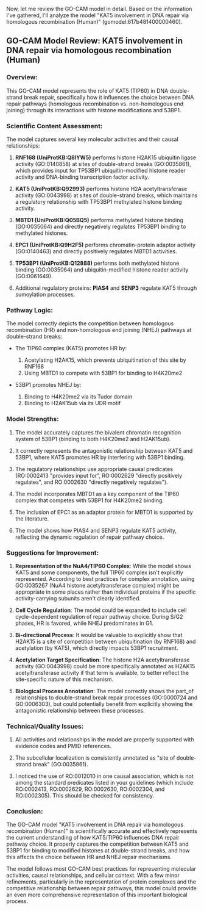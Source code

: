 Now, let me review the GO-CAM model in detail. Based on the information I've gathered, I'll analyze the model "KAT5 involvement in DNA repair via homologous recombination (Human)" (gomodel:617b481400000460).

## GO-CAM Model Review: KAT5 involvement in DNA repair via homologous recombination (Human)

### Overview:
This GO-CAM model represents the role of KAT5 (TIP60) in DNA double-strand break repair, specifically how it influences the choice between DNA repair pathways (homologous recombination vs. non-homologous end joining) through its interactions with histone modifications and 53BP1.

### Scientific Content Assessment:

The model captures several key molecular activities and their causal relationships:

1. **RNF168 (UniProtKB:Q8IYW5)** performs histone H2AK15 ubiquitin ligase activity (GO:0140858) at sites of double-strand breaks (GO:0035861), which provides input for TP53BP1 ubiquitin-modified histone reader activity and DNA-binding transcription factor activity.

2. **KAT5 (UniProtKB:Q92993)** performs histone H2A acetyltransferase activity (GO:0043998) at sites of double-strand breaks, which maintains a regulatory relationship with TP53BP1 methylated histone binding activity.

3. **MBTD1 (UniProtKB:Q05BQ5)** performs methylated histone binding (GO:0035064) and directly negatively regulates TP53BP1 binding to methylated histones.

4. **EPC1 (UniProtKB:Q9H2F5)** performs chromatin-protein adaptor activity (GO:0140463) and directly positively regulates MBTD1 activities.

5. **TP53BP1 (UniProtKB:Q12888)** performs both methylated histone binding (GO:0035064) and ubiquitin-modified histone reader activity (GO:0061649).

6. Additional regulatory proteins: **PIAS4** and **SENP3** regulate KAT5 through sumoylation processes.

### Pathway Logic:

The model correctly depicts the competition between homologous recombination (HR) and non-homologous end joining (NHEJ) pathways at double-strand breaks:

- The TIP60 complex (KAT5) promotes HR by:
  1. Acetylating H2AK15, which prevents ubiquitination of this site by RNF168
  2. Using MBTD1 to compete with 53BP1 for binding to H4K20me2

- 53BP1 promotes NHEJ by:
  1. Binding to H4K20me2 via its Tudor domain
  2. Binding to H2AK15ub via its UDR motif

### Model Strengths:

1. The model accurately captures the bivalent chromatin recognition system of 53BP1 (binding to both H4K20me2 and H2AK15ub).

2. It correctly represents the antagonistic relationship between KAT5 and 53BP1, where KAT5 promotes HR by interfering with 53BP1 binding.

3. The regulatory relationships use appropriate causal predicates (RO:0002413 "provides input for", RO:0002629 "directly positively regulates", and RO:0002630 "directly negatively regulates").

4. The model incorporates MBTD1 as a key component of the TIP60 complex that competes with 53BP1 for H4K20me2 binding.

5. The inclusion of EPC1 as an adaptor protein for MBTD1 is supported by the literature.

6. The model shows how PIAS4 and SENP3 regulate KAT5 activity, reflecting the dynamic regulation of repair pathway choice.

### Suggestions for Improvement:

1. **Representation of the NuA4/TIP60 Complex**: While the model shows KAT5 and some components, the full TIP60 complex isn't explicitly represented. According to best practices for complex annotation, using GO:0035267 (NuA4 histone acetyltransferase complex) might be appropriate in some places rather than individual proteins if the specific activity-carrying subunits aren't clearly identified.

2. **Cell Cycle Regulation**: The model could be expanded to include cell cycle-dependent regulation of repair pathway choice. During S/G2 phases, HR is favored, while NHEJ predominates in G1.

3. **Bi-directional Process**: It would be valuable to explicitly show that H2AK15 is a site of competition between ubiquitination (by RNF168) and acetylation (by KAT5), which directly impacts 53BP1 recruitment.

4. **Acetylation Target Specification**: The histone H2A acetyltransferase activity (GO:0043998) could be more specifically annotated as H2AK15 acetyltransferase activity if that term is available, to better reflect the site-specific nature of this mechanism.

5. **Biological Process Annotation**: The model correctly shows the part_of relationships to double-strand break repair processes (GO:0000724 and GO:0006303), but could potentially benefit from explicitly showing the antagonistic relationship between these processes.

### Technical/Quality Issues:

1. All activities and relationships in the model are properly supported with evidence codes and PMID references.

2. The subcellular localization is consistently annotated as "site of double-strand break" (GO:0035861).

3. I noticed the use of RO:0012010 in one causal association, which is not among the standard predicates listed in your guidelines (which include RO:0002413, RO:0002629, RO:0002630, RO:0002304, and RO:0002305). This should be checked for consistency.

### Conclusion:

The GO-CAM model "KAT5 involvement in DNA repair via homologous recombination (Human)" is scientifically accurate and effectively represents the current understanding of how KAT5/TIP60 influences DNA repair pathway choice. It properly captures the competition between KAT5 and 53BP1 for binding to modified histones at double-strand breaks, and how this affects the choice between HR and NHEJ repair mechanisms.

The model follows most GO-CAM best practices for representing molecular activities, causal relationships, and cellular context. With a few minor refinements, particularly in the representation of protein complexes and the competitive relationship between repair pathways, this model could provide an even more comprehensive representation of this important biological process.
